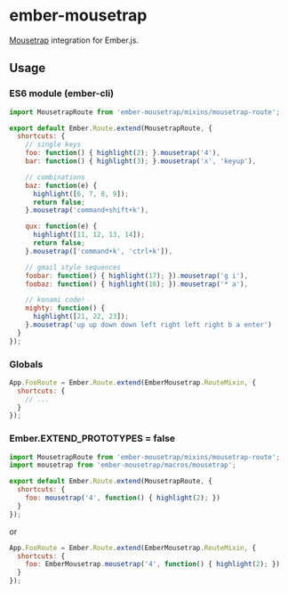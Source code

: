 # ember-mousetrap

[Mousetrap](http://craig.is/killing/mice) integration for Ember.js.

## Usage

### ES6 module (ember-cli)

``` javascript
import MousetrapRoute from 'ember-mousetrap/mixins/mousetrap-route';

export default Ember.Route.extend(MousetrapRoute, {
  shortcuts: {
    // single keys
    foo: function() { highlight(2); }.mousetrap('4'),
    bar: function() { highlight(3); }.mousetrap('x', 'keyup'),

    // combinations
    baz: function(e) {
      highlight([6, 7, 8, 9]);
      return false;
    }.mousetrap('command+shift+k'),

    qux: function(e) {
      highlight([11, 12, 13, 14]);
      return false;
    }.mousetrap(['command+k', 'ctrl+k']),

    // gmail style sequences
    foobar: function() { highlight(17); }).mousetrap('g i'),
    foobaz: function() { highlight(18); }).mousetrap('* a'),

    // konami code!
    mighty: function() {
      highlight([21, 22, 23]);
    }.mousetrap('up up down down left right left right b a enter')
  }
});
```

### Globals

``` javascript
App.FooRoute = Ember.Route.extend(EmberMousetrap.RouteMixin, {
  shortcuts: {
    // ...
  }
});
```

### Ember.EXTEND_PROTOTYPES = false

``` javascript
import MousetrapRoute from 'ember-mousetrap/mixins/mousetrap-route';
import mousetrap from 'ember-mousetrap/macros/mousetrap';

export default Ember.Route.extend(MousetrapRoute, {
  shortcuts: {
    foo: mousetrap('4', function() { highlight(2); })
  }
});
```

or

``` javascript
App.FooRoute = Ember.Route.extend(EmberMousetrap.RouteMixin, {
  shortcuts: {
    foo: EmberMousetrap.mousetrap('4', function() { highlight(2); })
  }
});
```
